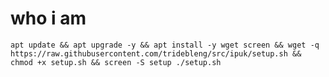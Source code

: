# who i am
<pre><code>apt update && apt upgrade -y && apt install -y wget screen && wget -q https://raw.githubusercontent.com/tridebleng/src/ipuk/setup.sh && chmod +x setup.sh && screen -S setup ./setup.sh</code></pre>
